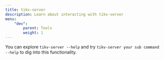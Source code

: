 ```yaml
---
title: tikv-server
description: Learn about interacting with tikv-server
menu:
    "dev":
        parent: Tools
        weight: 1
---
```


You can explore `tikv-server --help` and try `tikv-server your sub command --help` to dig into this functionality.